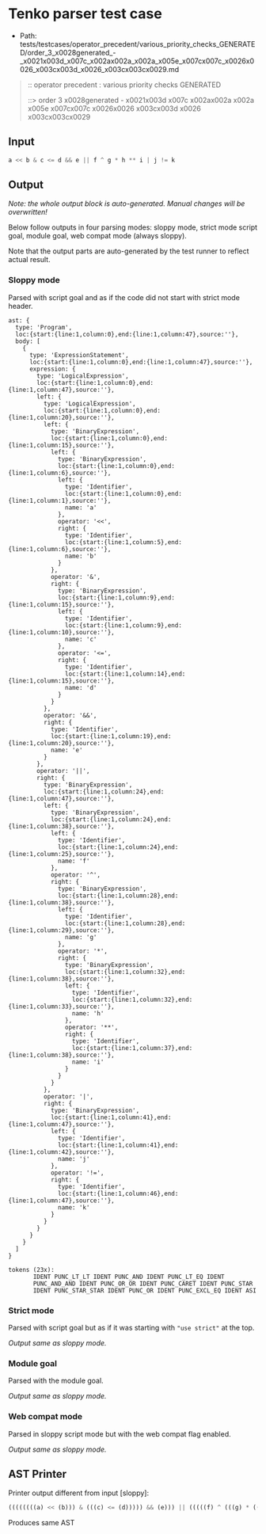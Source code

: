 # Tenko parser test case

- Path: tests/testcases/operator_precedent/various_priority_checks_GENERATED/order_3_x0028generated_-_x0021x003d_x007c_x002ax002a_x002a_x005e_x007cx007c_x0026x0026_x003cx003d_x0026_x003cx003cx0029.md

> :: operator precedent : various priority checks GENERATED
>
> ::> order 3 x0028generated - x0021x003d x007c x002ax002a x002a x005e x007cx007c x0026x0026 x003cx003d x0026 x003cx003cx0029

## Input

`````js
a << b & c <= d && e || f ^ g * h ** i | j != k
`````

## Output

_Note: the whole output block is auto-generated. Manual changes will be overwritten!_

Below follow outputs in four parsing modes: sloppy mode, strict mode script goal, module goal, web compat mode (always sloppy).

Note that the output parts are auto-generated by the test runner to reflect actual result.

### Sloppy mode

Parsed with script goal and as if the code did not start with strict mode header.

`````
ast: {
  type: 'Program',
  loc:{start:{line:1,column:0},end:{line:1,column:47},source:''},
  body: [
    {
      type: 'ExpressionStatement',
      loc:{start:{line:1,column:0},end:{line:1,column:47},source:''},
      expression: {
        type: 'LogicalExpression',
        loc:{start:{line:1,column:0},end:{line:1,column:47},source:''},
        left: {
          type: 'LogicalExpression',
          loc:{start:{line:1,column:0},end:{line:1,column:20},source:''},
          left: {
            type: 'BinaryExpression',
            loc:{start:{line:1,column:0},end:{line:1,column:15},source:''},
            left: {
              type: 'BinaryExpression',
              loc:{start:{line:1,column:0},end:{line:1,column:6},source:''},
              left: {
                type: 'Identifier',
                loc:{start:{line:1,column:0},end:{line:1,column:1},source:''},
                name: 'a'
              },
              operator: '<<',
              right: {
                type: 'Identifier',
                loc:{start:{line:1,column:5},end:{line:1,column:6},source:''},
                name: 'b'
              }
            },
            operator: '&',
            right: {
              type: 'BinaryExpression',
              loc:{start:{line:1,column:9},end:{line:1,column:15},source:''},
              left: {
                type: 'Identifier',
                loc:{start:{line:1,column:9},end:{line:1,column:10},source:''},
                name: 'c'
              },
              operator: '<=',
              right: {
                type: 'Identifier',
                loc:{start:{line:1,column:14},end:{line:1,column:15},source:''},
                name: 'd'
              }
            }
          },
          operator: '&&',
          right: {
            type: 'Identifier',
            loc:{start:{line:1,column:19},end:{line:1,column:20},source:''},
            name: 'e'
          }
        },
        operator: '||',
        right: {
          type: 'BinaryExpression',
          loc:{start:{line:1,column:24},end:{line:1,column:47},source:''},
          left: {
            type: 'BinaryExpression',
            loc:{start:{line:1,column:24},end:{line:1,column:38},source:''},
            left: {
              type: 'Identifier',
              loc:{start:{line:1,column:24},end:{line:1,column:25},source:''},
              name: 'f'
            },
            operator: '^',
            right: {
              type: 'BinaryExpression',
              loc:{start:{line:1,column:28},end:{line:1,column:38},source:''},
              left: {
                type: 'Identifier',
                loc:{start:{line:1,column:28},end:{line:1,column:29},source:''},
                name: 'g'
              },
              operator: '*',
              right: {
                type: 'BinaryExpression',
                loc:{start:{line:1,column:32},end:{line:1,column:38},source:''},
                left: {
                  type: 'Identifier',
                  loc:{start:{line:1,column:32},end:{line:1,column:33},source:''},
                  name: 'h'
                },
                operator: '**',
                right: {
                  type: 'Identifier',
                  loc:{start:{line:1,column:37},end:{line:1,column:38},source:''},
                  name: 'i'
                }
              }
            }
          },
          operator: '|',
          right: {
            type: 'BinaryExpression',
            loc:{start:{line:1,column:41},end:{line:1,column:47},source:''},
            left: {
              type: 'Identifier',
              loc:{start:{line:1,column:41},end:{line:1,column:42},source:''},
              name: 'j'
            },
            operator: '!=',
            right: {
              type: 'Identifier',
              loc:{start:{line:1,column:46},end:{line:1,column:47},source:''},
              name: 'k'
            }
          }
        }
      }
    }
  ]
}

tokens (23x):
       IDENT PUNC_LT_LT IDENT PUNC_AND IDENT PUNC_LT_EQ IDENT
       PUNC_AND_AND IDENT PUNC_OR_OR IDENT PUNC_CARET IDENT PUNC_STAR
       IDENT PUNC_STAR_STAR IDENT PUNC_OR IDENT PUNC_EXCL_EQ IDENT ASI
`````

### Strict mode

Parsed with script goal but as if it was starting with `"use strict"` at the top.

_Output same as sloppy mode._

### Module goal

Parsed with the module goal.

_Output same as sloppy mode._

### Web compat mode

Parsed in sloppy script mode but with the web compat flag enabled.

_Output same as sloppy mode._

## AST Printer

Printer output different from input [sloppy]:

````js
((((((((a) << (b))) & (((c) <= (d))))) && (e))) || (((((f) ^ (((g) * (((h) ** (i))))))) | (((j) != (k))))));
````

Produces same AST
